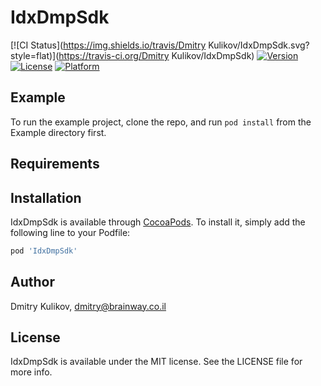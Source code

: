 # IdxDmpSdk

[![CI Status](https://img.shields.io/travis/Dmitry Kulikov/IdxDmpSdk.svg?style=flat)](https://travis-ci.org/Dmitry Kulikov/IdxDmpSdk)
[![Version](https://img.shields.io/cocoapods/v/IdxDmpSdk.svg?style=flat)](https://cocoapods.org/pods/IdxDmpSdk)
[![License](https://img.shields.io/cocoapods/l/IdxDmpSdk.svg?style=flat)](https://cocoapods.org/pods/IdxDmpSdk)
[![Platform](https://img.shields.io/cocoapods/p/IdxDmpSdk.svg?style=flat)](https://cocoapods.org/pods/IdxDmpSdk)

## Example

To run the example project, clone the repo, and run `pod install` from the Example directory first.

## Requirements

## Installation

IdxDmpSdk is available through [CocoaPods](https://cocoapods.org). To install
it, simply add the following line to your Podfile:

```ruby
pod 'IdxDmpSdk'
```

## Author

Dmitry Kulikov, dmitry@brainway.co.il

## License

IdxDmpSdk is available under the MIT license. See the LICENSE file for more info.
